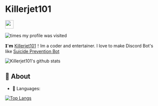# Killerjet101


<img src="https://user-images.githubusercontent.com/5679180/79618120-0daffb80-80be-11ea-819e-d2b0fa904d07.gif" width="27px"> 

![times my profile was visited](https://visitor-badge.laobi.icu/badge?page_id=Killerjet101)

𝗜'𝗺 [Killerjet101](https://github.com/BestLeaks)！Im a coder and entertainer. I love to make Discord Bot's like [Suicide Prevention Bot](https://spbot.ml/)


![Killerjet101's github stats](https://github-readme-stats.vercel.app/api?username=Killerjet101&show_icons=true&theme=radical)

## 🧐 About

- 🌱 Languages: 

[![Top Langs](https://github-readme-stats.vercel.app/api/top-langs/?username=Killerjet101&layout=compact)](https://github.com/Killerjet101/github-readme-stats)
